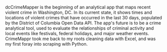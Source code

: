 dcCrimeMapper is the beginning of an analytical app that maps recent violent crime in Washington, DC. In its current state, it shows times and locations of violent crimes that have occurred in the last 30 days, populated by the District of Columbia Open Data API. The app's future is to be a crime analytical tool, used to evaluate the relationships of criminal activity and local events like festivals, federal holidays, and major weather events. CrimeMappr took me back to my roots cleaning data with Excel, and was my first foray into scraping with Python. 
